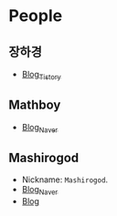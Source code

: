 # People

## 장하경
- [Blog<sub>Tistory</sub>](http://gohome0001.tistory.com)

## Mathboy
- [Blog<sub>Naver</sub>](http://blog.naver.com/mathboy7)

## Mashirogod
- Nickname: `Mashirogod`.
- [Blog<sub>Naver</sub>](http://blog.naver.com/pwn_expoit)
- [Blog](http://mashirogod.dothome.co.kr/)
